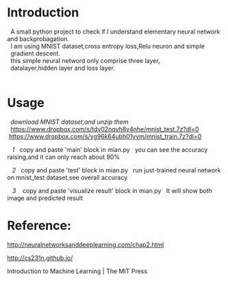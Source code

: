 # Introduction
    A small python project to check if I understand elementary neural network \
and backprobagation.\
    I am using MNIST dataset,cross entropy loss,Relu neuron and simple \
    gradient descent.\
    this simple neural netword only comprise three layer,\
    datalayer,hidden layer and loss layer.\
    
    
# Usage
    *download MNIST dataset,and unzip them*    
   https://www.dropbox.com/s/tdv02nqvh8v4nhe/mnist_test.7z?dl=0
    https://www.dropbox.com/s/yg96k64ubh01yvm/mnist_train.7z?dl=0   
    
    *1*
    copy and paste 'main' block in mian.py
    you can see the accuracy raising,and it can only reach about 90%

    *2*
    copy and paste 'test' block in mian.py
    run just-trained neural network on mnist_test dataset,see overall accuracy

    *3*
    copy and paste 'visualize result' block in mian.py
    It will show both image and predicted result

# Reference:
http://neuralnetworksanddeeplearning.com/chap2.html

http://cs231n.github.io/

Introduction to Machine Learning | The MIT Press













